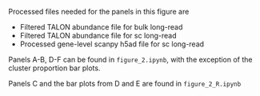 Processed files needed for the panels in this figure are 
* Filtered TALON abundance file for bulk long-read
* Filtered TALON abundance file for sc long-read
* Processed gene-level scanpy h5ad file for sc long-read

Panels A-B, D-F can be found in `figure_2.ipynb`, with the exception of the cluster proportion bar plots.

Panels C and the bar plots from D and E are found in `figure_2_R.ipynb`